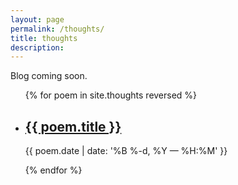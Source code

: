 ```yaml
---
layout: page
permalink: /thoughts/
title: thoughts
description: 
---
```


Blog coming soon.

<ul class="post-list">
{% for poem in site.thoughts reversed %}
    <li>
        <h2><a class="poem-title" href="{{ poem.url | prepend: site.baseurl }}">{{ poem.title }}</a></h2>
        <p class="post-meta">{{ poem.date | date: '%B %-d, %Y — %H:%M' }}</p>
      </li>
{% endfor %}
</ul>